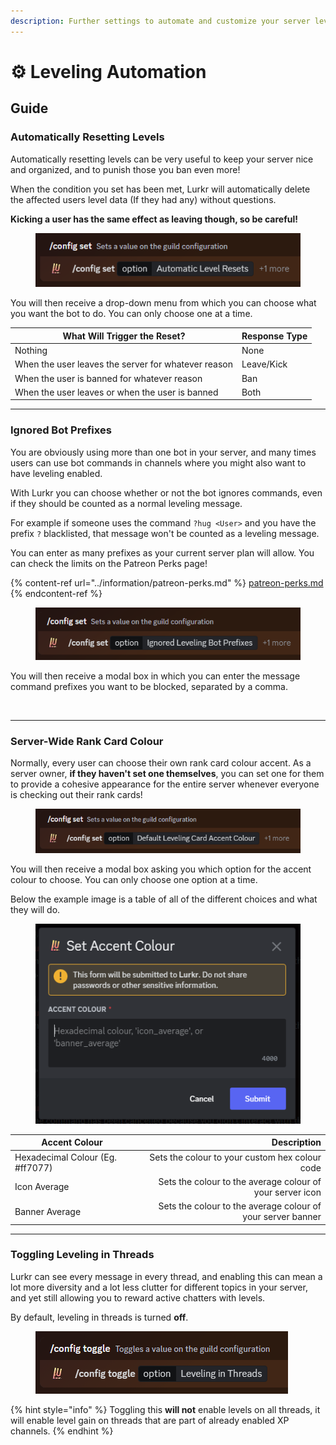 ```yaml
---
description: Further settings to automate and customize your server leveling!
---
```


# ⚙ Leveling Automation

## Guide

### Automatically Resetting Levels

Automatically resetting levels can be very useful to keep your server nice and organized, and to punish those you ban even more!

When the condition you set has been met, Lurkr will automatically delete the affected users level data (If they had any) without questions.&#x20;

**Kicking a user has the same effect as leaving though, so be careful!**

<figure><img src="../.gitbook/assets/Discord_TymTAMnjbV.png" alt=""><figcaption></figcaption></figure>

You will then receive a drop-down menu from which you can choose what you want the bot to do. You can only choose one at a time.

| **What Will Trigger the Reset?**                    | **Response Type** |
| --------------------------------------------------- | ----------------- |
| Nothing                                             | None              |
| When the user leaves the server for whatever reason | Leave/Kick        |
| When the user is banned for whatever reason         | Ban               |
| When the user leaves or when the user is banned     | Both              |

***

### Ignored Bot Prefixes

You are obviously using more than one bot in your server, and many times users can use bot commands in channels where you might also want to have leveling enabled.

With Lurkr you can choose whether or not the bot ignores commands, even if they should be counted as a normal leveling message.

For example if someone uses the command `?hug <User>` and you have the prefix `?` blacklisted, that message won't be counted as a leveling message.

You can enter as many prefixes as your current server plan will allow. You can check the limits on the Patreon Perks page!

{% content-ref url="../information/patreon-perks.md" %}
[patreon-perks.md](../information/patreon-perks.md)
{% endcontent-ref %}

<figure><img src="../.gitbook/assets/Discord_YMhdljlGbS.png" alt=""><figcaption></figcaption></figure>

You will then receive a modal box in which you can enter the message command prefixes you want to be blocked, separated by a comma.

<figure><img src="https://i.imgur.com/8rrblnf.png" alt=""><figcaption></figcaption></figure>

***

### Server-Wide Rank Card Colour

Normally, every user can choose their own rank card colour accent. As a server owner, **if they haven't set one themselves**, you can set one for them to provide a cohesive appearance for the entire server whenever everyone is checking out their rank cards!

<figure><img src="../.gitbook/assets/Discord_uurV72g0Fj.png" alt=""><figcaption></figcaption></figure>

You will then receive a modal box asking you which option for the accent colour to choose. You can only choose one option at a time.&#x20;

Below the example image is a table of all of the different choices and what they will do.

<figure><img src="../.gitbook/assets/Discord_6e1IeynbEU.png" alt=""><figcaption></figcaption></figure>

| Accent Colour                    |                                                 Description |
| -------------------------------- | ----------------------------------------------------------: |
| Hexadecimal Colour (Eg. #ff7077) |              Sets the colour to your custom hex colour code |
| Icon Average                     |   Sets the colour to the average colour of your server icon |
| Banner Average                   | Sets the colour to the average colour of your server banner |

***

### Toggling Leveling in Threads

Lurkr can see every message in every thread, and enabling this can mean a lot more diversity and a lot less clutter for different topics in your server, and yet still allowing you to reward active chatters with levels.&#x20;

By default, leveling in threads is turned **off**.

<figure><img src="../.gitbook/assets/Discord_OtotKKrjXA.png" alt=""><figcaption></figcaption></figure>

{% hint style="info" %}
Toggling this **will not** enable levels on all threads, it will enable level gain on threads that are part of already enabled XP channels.&#x20;
{% endhint %}
